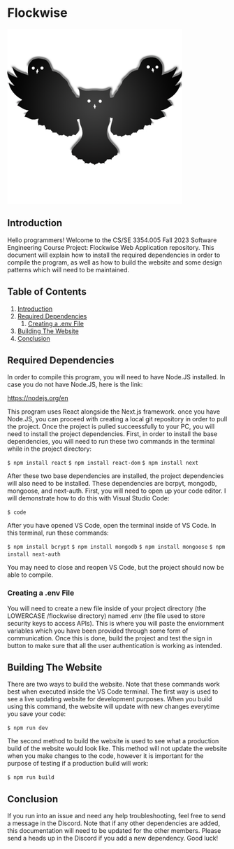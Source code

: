 # Flockwise
<img src="/flockwise/public/assets/images/Flockwise.png" alt="drawing" width="400"/>

## Introduction<a name="introduction"></a>
<p>Hello programmers! Welcome to the CS/SE 3354.005 Fall 2023 Software Engineering Course Project: Flockwise Web Application repository. This document will explain how to install the required dependencies in order to compile the program, as well as how to build the website and some design patterns which will need to be maintained.</p>

## Table of Contents
1. [Introduction](#introduction)
2. [Required Dependencies](#dependencies)
   1. [Creating a .env File](#env)
4. [Building The Website](#building)
5. [Conclusion](#conclusion)

## Required Dependencies<a name="dependencies"></a>
<p>In order to compile this program, you will need to have Node.JS installed. In case you do not have Node.JS, here is the link:</p>

https://nodejs.org/en

<p>This program uses React alongside the Next.js framework. once you have Node.JS, you can proceed with creating a local git repository in order to pull the project. Once the project is pulled succeessfully to your PC, you will need to install the project dependencies. First, in order to install the base dependencies, you will need to run these two commands in the terminal while in the project directory:</p>

`$ npm install react`
`$ npm install react-dom`
`$ npm install next`

<p>After these two base dependencies are installed, the project dependencies will also need to be installed. These dependencies are bcrpyt, mongodb, mongoose, and next-auth. First, you will need to open up your code editor. I will demonstrate how to do this with Visual Studio Code:</p>

`$ code`

<p>After you have opened VS Code, open the terminal inside of VS Code. In this terminal, run these commands:</p>

`$ npm install bcrypt`
`$ npm install mongodb`
`$ npm install mongoose`
`$ npm install next-auth`

<p>You may need to close and reopen VS Code, but the project should now be able to compile.</p>

### Creating a .env File<a name="env"></a>
<p>You will need to create a new file inside of your project directory (the LOWERCASE /flockwise directory) named .env (the file used to store security keys to access APIs). This is where you will paste the enviornment variables which you have been provided through some form of communication. Once this is done, build the project and test the sign in button to make sure that all the user authentication is working as intended.</p>

## Building The Website<a name="building"></a>
<p>There are two ways to build the website. Note that these commands work best when executed inside the VS Code terminal. The first way is used to see a live updating website for development purposes. When you build using this command, the website will update with new changes everytime you save your code:</p>

`$ npm run dev`

<p>The second method to build the website is used to see what a production build of the website would look like. This method will not update the website when you make changes to the code, however it is important for the purpose of testing if a production build will work:</p>

`$ npm run build`

## Conclusion<a name="conclusion"></a>
<p>If you run into an issue and need any help troubleshooting, feel free to send a message in the Discord. Note that if any other dependencies are added, this documentation will need to be updated for the other members. Please send a heads up in the Discord if you add a new dependency. Good luck!</p>
